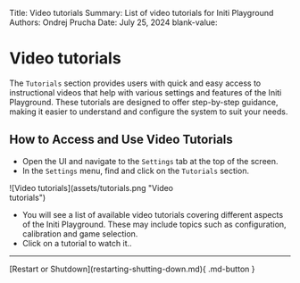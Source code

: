 Title:   Video tutorials
Summary: List of video tutorials for Initi Playground
Authors: Ondrej Prucha
Date:    July 25, 2024
blank-value:

# Video tutorials

The `Tutorials` section provides users with quick and easy access to instructional videos that help with various settings and features of the Initi Playground. These tutorials are designed to offer step-by-step guidance, making it easier to understand and configure the system to suit your needs.

## How to Access and Use Video Tutorials

- Open the UI and navigate to the `Settings` tab at the top of the screen.
- In the `Settings` menu, find and click on the `Tutorials` section.

<div style='width: 70%' class="center" markdown>
![Video tutorials](assets/tutorials.png "Video tutorials")
</div>


- You will see a list of available video tutorials covering different aspects of the Initi Playground. These may include topics such as configuration, calibration and game selection.
- Click on a tutorial to watch it.. 


----


<div class="center" markdown>
[Restart or Shutdown](restarting-shutting-down.md){ .md-button }
</div>

<br />